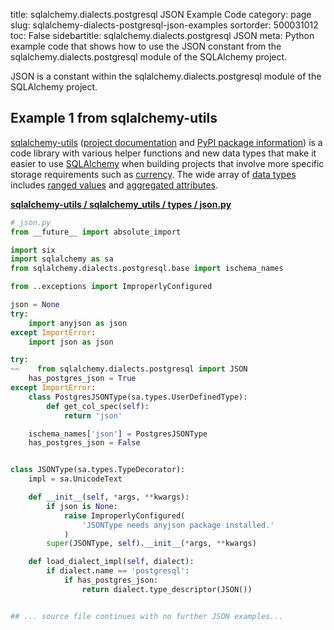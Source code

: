 title: sqlalchemy.dialects.postgresql JSON Example Code
category: page
slug: sqlalchemy-dialects-postgresql-json-examples
sortorder: 500031012
toc: False
sidebartitle: sqlalchemy.dialects.postgresql JSON
meta: Python example code that shows how to use the JSON constant from the sqlalchemy.dialects.postgresql module of the SQLAlchemy project.


JSON is a constant within the sqlalchemy.dialects.postgresql module of the SQLAlchemy project.


## Example 1 from sqlalchemy-utils
[sqlalchemy-utils](https://github.com/kvesteri/sqlalchemy-utils)
([project documentation](https://sqlalchemy-utils.readthedocs.io/en/latest/)
and
[PyPI package information](https://pypi.org/project/SQLAlchemy-Utils/))
is a code library with various helper functions and new data types
that make it easier to use [SQLAlchemy](/sqlalchemy.html) when building
projects that involve more specific storage requirements such as
[currency](https://sqlalchemy-utils.readthedocs.io/en/latest/data_types.html#module-sqlalchemy_utils.types.currency).
The wide array of
[data types](https://sqlalchemy-utils.readthedocs.io/en/latest/data_types.html)
includes [ranged values](https://sqlalchemy-utils.readthedocs.io/en/latest/range_data_types.html)
and [aggregated attributes](https://sqlalchemy-utils.readthedocs.io/en/latest/aggregates.html).

[**sqlalchemy-utils / sqlalchemy_utils / types / json.py**](https://github.com/kvesteri/sqlalchemy-utils/blob/master/sqlalchemy_utils/types/json.py)

```python
# json.py
from __future__ import absolute_import

import six
import sqlalchemy as sa
from sqlalchemy.dialects.postgresql.base import ischema_names

from ..exceptions import ImproperlyConfigured

json = None
try:
    import anyjson as json
except ImportError:
    import json as json

try:
~~    from sqlalchemy.dialects.postgresql import JSON
    has_postgres_json = True
except ImportError:
    class PostgresJSONType(sa.types.UserDefinedType):
        def get_col_spec(self):
            return 'json'

    ischema_names['json'] = PostgresJSONType
    has_postgres_json = False


class JSONType(sa.types.TypeDecorator):
    impl = sa.UnicodeText

    def __init__(self, *args, **kwargs):
        if json is None:
            raise ImproperlyConfigured(
                'JSONType needs anyjson package installed.'
            )
        super(JSONType, self).__init__(*args, **kwargs)

    def load_dialect_impl(self, dialect):
        if dialect.name == 'postgresql':
            if has_postgres_json:
                return dialect.type_descriptor(JSON())


## ... source file continues with no further JSON examples...

```

